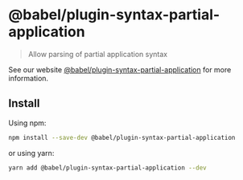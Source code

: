 # @babel/plugin-syntax-partial-application

> Allow parsing of partial application syntax

See our website [@babel/plugin-syntax-partial-application](https://babeljs.io/docs/babel-plugin-syntax-partial-application) for more information.

## Install

Using npm:

```sh
npm install --save-dev @babel/plugin-syntax-partial-application
```

or using yarn:

```sh
yarn add @babel/plugin-syntax-partial-application --dev
```
